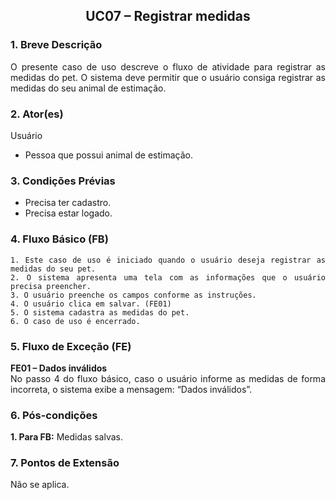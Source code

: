 ## <center> UC07 – Registrar medidas

<div align="justify">

### 1. Breve Descrição

O presente caso de uso descreve o fluxo de atividade para registrar as medidas do pet. O sistema deve permitir que o usuário consiga registrar as medidas do seu animal de estimação.

### 2. Ator(es)

Usuário

- Pessoa que possui animal de estimação.

### 3. Condições Prévias

- Precisa ter cadastro.
- Precisa estar logado.

### 4. Fluxo Básico (FB)

    1. Este caso de uso é iniciado quando o usuário deseja registrar as medidas do seu pet.
    2. O sistema apresenta uma tela com as informações que o usuário precisa preencher.
    3. O usuário preenche os campos conforme as instruções. 
    4. O usuário clica em salvar. (FE01)
    5. O sistema cadastra as medidas do pet.
    6. O caso de uso é encerrado.

### 5. Fluxo de Exceção (FE)

**FE01 – Dados inválidos**
<br>
No passo 4 do fluxo básico, caso o usuário informe as medidas de forma incorreta, o sistema exibe a mensagem: “Dados inválidos”.

### 6. Pós-condições

**1. Para FB:** Medidas salvas.

### 7. Pontos de Extensão

Não se aplica.

</div>
